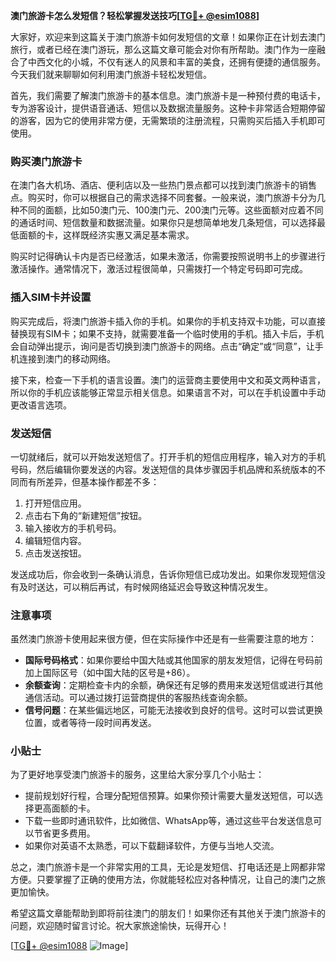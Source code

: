 **澳门旅游卡怎么发短信？轻松掌握发送技巧[[TG💪+ @esim1088](https://t.me/s/esim1088)]**

大家好，欢迎来到这篇关于澳门旅游卡如何发短信的文章！如果你正在计划去澳门旅行，或者已经在澳门游玩，那么这篇文章可能会对你有所帮助。澳门作为一座融合了中西文化的小城，不仅有迷人的风景和丰富的美食，还拥有便捷的通信服务。今天我们就来聊聊如何利用澳门旅游卡轻松发短信。

首先，我们需要了解澳门旅游卡的基本信息。澳门旅游卡是一种预付费的电话卡，专为游客设计，提供语音通话、短信以及数据流量服务。这种卡非常适合短期停留的游客，因为它的使用非常方便，无需繁琐的注册流程，只需购买后插入手机即可使用。

### 购买澳门旅游卡

在澳门各大机场、酒店、便利店以及一些热门景点都可以找到澳门旅游卡的销售点。购买时，你可以根据自己的需求选择不同套餐。一般来说，澳门旅游卡分为几种不同的面额，比如50澳门元、100澳门元、200澳门元等。这些面额对应着不同的通话时间、短信数量和数据流量。如果你只是想简单地发几条短信，可以选择最低面额的卡，这样既经济实惠又满足基本需求。

购买时记得确认卡内是否已经激活，如果未激活，你需要按照说明书上的步骤进行激活操作。通常情况下，激活过程很简单，只需拨打一个特定号码即可完成。

### 插入SIM卡并设置

购买完成后，将澳门旅游卡插入你的手机。如果你的手机支持双卡功能，可以直接替换现有SIM卡；如果不支持，就需要准备一个临时使用的手机。插入卡后，手机会自动弹出提示，询问是否切换到澳门旅游卡的网络。点击“确定”或“同意”，让手机连接到澳门的移动网络。

接下来，检查一下手机的语言设置。澳门的运营商主要使用中文和英文两种语言，所以你的手机应该能够正常显示相关信息。如果语言不对，可以在手机设置中手动更改语言选项。

### 发送短信

一切就绪后，就可以开始发送短信了。打开手机的短信应用程序，输入对方的手机号码，然后编辑你要发送的内容。发送短信的具体步骤因手机品牌和系统版本的不同而有所差异，但基本操作都差不多：

1. 打开短信应用。
2. 点击右下角的“新建短信”按钮。
3. 输入接收方的手机号码。
4. 编辑短信内容。
5. 点击发送按钮。

发送成功后，你会收到一条确认消息，告诉你短信已成功发出。如果你发现短信没有及时送达，可以稍后再试，有时候网络延迟会导致这种情况发生。

### 注意事项

虽然澳门旅游卡使用起来很方便，但在实际操作中还是有一些需要注意的地方：

- **国际号码格式**：如果你要给中国大陆或其他国家的朋友发短信，记得在号码前加上国际区号（如中国大陆的区号是+86）。
- **余额查询**：定期检查卡内的余额，确保还有足够的费用来发送短信或进行其他通信活动。可以通过拨打运营商提供的客服热线查询余额。
- **信号问题**：在某些偏远地区，可能无法接收到良好的信号。这时可以尝试更换位置，或者等待一段时间再发送。

### 小贴士

为了更好地享受澳门旅游卡的服务，这里给大家分享几个小贴士：

- 提前规划好行程，合理分配短信预算。如果你预计需要大量发送短信，可以选择更高面额的卡。
- 下载一些即时通讯软件，比如微信、WhatsApp等，通过这些平台发送信息可以节省更多费用。
- 如果你对英语不太熟悉，可以下载翻译软件，方便与当地人交流。

总之，澳门旅游卡是一个非常实用的工具，无论是发短信、打电话还是上网都非常方便。只要掌握了正确的使用方法，你就能轻松应对各种情况，让自己的澳门之旅更加愉快。

希望这篇文章能帮助到即将前往澳门的朋友们！如果你还有其他关于澳门旅游卡的问题，欢迎随时留言讨论。祝大家旅途愉快，玩得开心！

[[TG💪+ @esim1088](https://t.me/s/esim1088) ![Image](https://i.postimg.cc/4NQfJmqS/Snipaste-2025-05-13-00-14-12.png)]